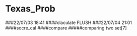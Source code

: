 # Texas_Prob

###22/07/03 18:41
####claculate FLUSH
###22/07/04 21:01
####socre_cal
####compare
#####comparing two set[7]
